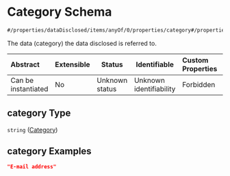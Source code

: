 # Category Schema

```txt
#/properties/dataDisclosed/items/anyOf/0/properties/category#/properties/dataDisclosed/items/anyOf/0/properties/category
```

The data (category) the data disclosed is referred to.


| Abstract            | Extensible | Status         | Identifiable            | Custom Properties | Additional Properties | Access Restrictions | Defined In                                                           |
| :------------------ | ---------- | -------------- | ----------------------- | :---------------- | --------------------- | ------------------- | -------------------------------------------------------------------- |
| Can be instantiated | No         | Unknown status | Unknown identifiability | Forbidden         | Allowed               | none                | [tilt-schema.json\*](../out/tilt-schema.json "open original schema") |

## category Type

`string` ([Category](tilt-schema-properties-datadisclosed-items-anyof-anyof-schema-properties-category.md))

## category Examples

```json
"E-mail address"
```
